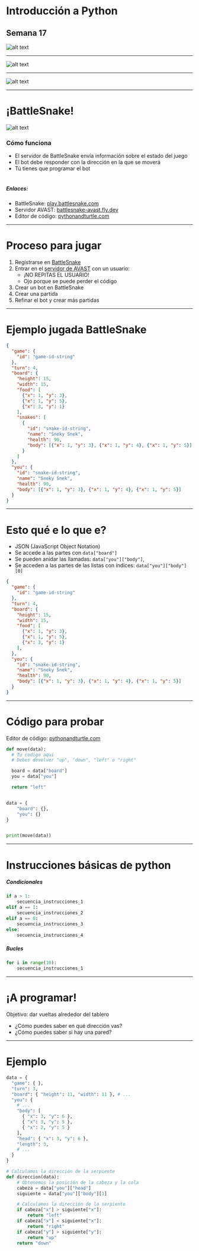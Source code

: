 # Introducción a Python

## Semana 17
<!-- .element style="text-align:center" -->

![alt text](./img/logo2.png) <!-- .element style="margin-left: auto; margin-right: auto; display: block; width: 200px;" -->

---

![alt text](./img/violencia.jpg) <!-- .element style="margin-left: auto; margin-right: auto; display: block; width: 100%;" -->

---

![alt text](./img/battlesnake.gif) <!-- .element style="margin-left: auto; margin-right: auto; display: block" -->

---

# ¡BattleSnake!

![alt text](./img/logo_battlesnake.png) <!-- .element style="margin-left: auto; margin-right: auto; display: block" -->

### Cómo funciona

- El servidor de BattleSnake envía información sobre el estado del juego
- El bot debe responder con la dirección en la que se moverá
- Tú tienes que programar el bot
<br/><br/>

##### Enlaces:

- BattleSnake: [play.battlesnake.com](https://play.battlesnake.com/)
- Servidor AVAST: [battlesnake-avast.fly.dev](https://battlesnake-avast.fly.dev/)
- Editor de código: [pythonandturtle.com](https://pythonandturtle.com/)

---

# Proceso para jugar

1) Registrarse en [BattleSnake](https://play.battlesnake.com/)
2) Entrar en el [servidor de AVAST](https://battlesnake-avast.fly.dev/) con un usuario:
   - ¡NO REPITAS EL USUARIO!
   - Ojo porque se puede perder el código
3) Crear un bot en BattleSnake
4) Crear una partida
5) Refinar el bot y crear más partidas

---

# Ejemplo jugada BattleSnake

```json
{
  "game": {
    "id": "game-id-string"
  },
  "turn": 4,
  "board": {
    "height": 15,
    "width": 15,
    "food": [
      {"x": 1, "y": 3},
      {"x": 1, "y": 5},
      {"x": 3, "y": 1}
    ],
    "snakes": [
      {
        "id": "snake-id-string",
        "name": "Sneky Snek",
        "health": 90,
        "body": [{"x": 1, "y": 3}, {"x": 1, "y": 4}, {"x": 1, "y": 5}]
      }
    ]
  },
  "you": {
    "id": "snake-id-string",
    "name": "Sneky Snek",
    "health": 90,
    "body": [{"x": 1, "y": 3}, {"x": 1, "y": 4}, {"x": 1, "y": 5}]
  }
}
```

---

# Esto qué e lo que e?

- JSON (JavaScript Object Notation)
- Se accede a las partes con `data["board"]`
- Se pueden anidar las llamadas: `data["you"]["body"]`,
- Se acceden a las partes de las listas con índices: `data["you"]["body"][0]`

```json
{
  "game": {
    "id": "game-id-string"
  },
  "turn": 4,
  "board": {
    "height": 15,
    "width": 15,
    "food": [
      {"x": 1, "y": 3},
      {"x": 1, "y": 5},
      {"x": 3, "y": 1}
    ],
  },
  "you": {
    "id": "snake-id-string",
    "name": "Sneky Snek",
    "health": 90,
    "body": [{"x": 1, "y": 3}, {"x": 1, "y": 4}, {"x": 1, "y": 5}]
  }
}
```

---

# Código para probar

Editor de código: [pythonandturtle.com](https://pythonandturtle.com/)

```python
def move(data):
  # Tu codigo aqui
  # Debes devolver "up", "down", "left" o "right"

  board = data["board"]
  you = data["you"]

  return "left"


data = {
    "board": {},
    "you": {}
}


print(move(data))
```

---

# Instrucciones básicas de python

##### Condicionales

```python
if a > 1:
    secuencia_instrucciones_1
elif a == 1:
    secuencia_instrucciones_2
elif a == 0:
    secuencia_instrucciones_3
else:
    secuencia_instrucciones_4
```

##### Bucles

```python
for i in range(10):
    secuencia_instrucciones_1
```

---

# ¡A programar!

Objetivo: dar vueltas alrededor del tablero

- ¿Cómo puedes saber en qué dirección vas?
- ¿Cómo puedes saber si hay una pared?

---

# Ejemplo

```python
data = {
  "game": { },
  "turn": 3,
  "board": { "height": 11, "width": 11 }, # ...
  "you": {
    # ...
    "body": [
      { "x": 3, "y": 6 },
      { "x": 3, "y": 5 },
      { "x": 2, "y": 5 }
    ],
    "head": { "x": 3, "y": 6 },
    "length": 3,
    # ...
  }
}

# Calculamos la dirección de la serpiente
def direccion(data):
    # Obtenemos la posición de la cabeza y la cola
    cabeza = data["you"]["head"]
    siguiente = data["you"]["body"][1]

    # Calculamos la dirección de la serpiente
    if cabeza["x"] > siguiente["x"]:
        return "left"
    if cabeza["x"] < siguiente["x"]:
        return "right"
    if cabeza["y"] > siguiente["y"]:
        return "up"
    return "down"
```

